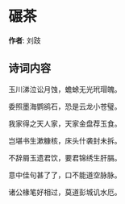 # 碾茶

**作者**: 刘跂

## 诗词内容

玉川涕泣讼月蚀，蟾蜍无光玳瑁魄。

委照墨海鹦鹆石，恐是云龙小苍璧。

我家得之天人家，天家金盘荐玉食。

岂堪书生漱糠核，床头什袭封未拆。

不辞屑玉遗君饮，要君锦绣生肝膈。

意中佳句甚了了，口不能道空脉脉。

诸公椽笔好相过，莫道彭城讥水厄。

